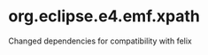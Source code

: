 org.eclipse.e4.emf.xpath
========================

Changed dependencies for compatibility with felix
